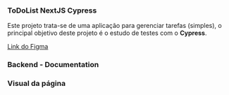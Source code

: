 ### ToDoList NextJS Cypress

Este projeto trata-se de uma aplicação para gerenciar tarefas (simples), o principal objetivo deste projeto é o estudo de testes com o **Cypress**.

[Link do Figma](https://www.figma.com/file/jsURGwrwomXjy9yH6dzL2V/ToDo-List---DONE?type=design&node-id=43-88&mode=design&t=8D3tz7DGzWpaGqBM-0)

### Backend - Documentation

### Visual da página
